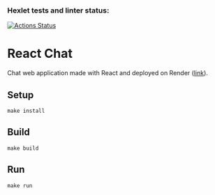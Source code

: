 ### Hexlet tests and linter status:
[![Actions Status](https://github.com/Pavel-Kr/frontend-project-12/actions/workflows/hexlet-check.yml/badge.svg)](https://github.com/Pavel-Kr/frontend-project-12/actions)

# React Chat

Chat web application made with React and deployed on Render ([link](https://frontend-project-12-grhu.onrender.com/)).

## Setup

```
make install
```

## Build

```
make build
```

## Run
```
make run
```